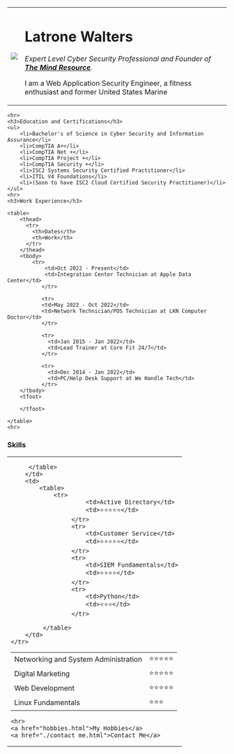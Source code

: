 
<html lang="en">
<head>
    <meta charset="UTF-8">
    <meta http-equiv="X-UA-Compatible" content="IE=edge">
    <meta name="viewport" content="width=device-width, initial-scale=1.0">
    <title>Document</title>
</head>
<body>
    <table cellspacing="10">
        <tr>
            <td>
                <img src="https://scontent-atl3-2.xx.fbcdn.net/v/t39.30808-6/316308246_10220567733014047_7916153570325411202_n.jpg?_nc_cat=104&ccb=1-7&_nc_sid=730e14&_nc_ohc=ozfI9vIjdLsAX-HhKDL&_nc_ht=scontent-atl3-2.xx&oh=00_AfCm7veD8rJx_FFSGFAGMr3cqggLNE34Mfe9Kj65Cs44Qg&oe=6387CF78">
            </td>
            <td>
                <h1>Latrone Walters</h1>
                <p><em>Expert Level Cyber Security Professional and Founder of <a href="https://www.themindresource.com/"><strong>The Mind Resource</strong></a>.</em></p>
                <p>I am a Web Application Security Engineer, a fitness enthusiast and former United States Marine</p>
            </td>
        </tr>
    </table>
    
    
    <hr>
    <h3>Education and Certifications</h3>
    <ul>
        <li>Bachelor's of Science in Cyber Security and Information Assurance</li>
        <li>CompTIA A+</li>
        <li>CompTIA Net +</li>
        <li>CompTIA Project +</li>
        <li>CompTIA Security +</li>
        <li>ISC2 Systems Security Certified Practitioner</li>
        <li>ITIL V4 Foundations</li>
        <li>(Soon to have ISC2 Cloud Certified Security Practitioner)</li>
    </ul>
    <hr>
    <h3>Work Experience</h3>
    
    <table>
        <thead>
          <tr>
            <th>Dates</th>
            <th>Work</th>
          </tr>
        </thead>
        <tbody>
            <tr>
                <td>Oct 2022 - Present</td> 
                <td>Integration Center Technician at Apple Data Center</td>  
               </tr>
                        
               <tr>
               <td>May 2022 - Oct 2022</td>
               <td>Network Technician/POS Technician at LKN Computer Doctor</td>
               </tr>
       
               <tr>
                 <td>Jan 2015 - Jan 2022</td>
                 <td>Lead Trainer at Core Fit 24/7</td>  
               </tr>
       
               <tr>
                 <td>Dec 2014 - Jan 2022</td>
                 <td>PC/Help Desk Support at We Handle Tech</td>  
               </tr>
        </tbody>
        <tfoot>

        </tfoot>
        
    </table>
    <hr>
<h3>Skills</h3>

<table cellspacing="10">
    <tr>
        <td>
            <table>
            <tr>
                     <td>Networking and System Administration</td>
                     <td>⭐⭐⭐⭐⭐</td>
                 </tr>
                 <tr>
                     <td>Digital Marketing</td>
                     <td>⭐⭐⭐⭐⭐</td>
                 </tr>
                 <tr>
                     <td>Web Development</td>
                     <td>⭐⭐⭐⭐⭐</td>
                 </tr>
                 <tr>
                     <td>Linux Fundamentals</td>
                     <td>⭐⭐⭐</td>
                 </tr>
     
         </table>
        </td>
        <td>
            <table>
                <tr>
                         <td>Active Directory</td>
                         <td>⭐⭐⭐⭐⭐</td>
                     </tr>
                     <tr>
                         <td>Customer Service</td>
                         <td>⭐⭐⭐⭐⭐</td>
                     </tr>
                     <tr>
                         <td>SIEM Fundamentals</td>
                         <td>⭐⭐⭐⭐</td>
                     </tr>
                     <tr>
                         <td>Python</td>
                         <td>⭐⭐⭐</td>
                     </tr>
         
             </table>
        </td>
    </tr>
</table>


    
    <hr>
    <a href="hobbies.html">My Hobbies</a>
    <a href="./contact_me.html">Contact Me</a>
</body>
</html>

